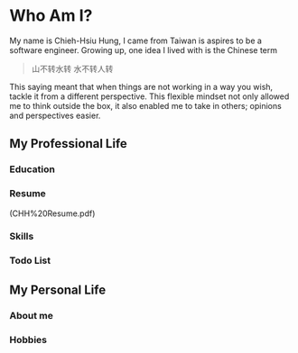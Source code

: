 # Who Am I?
My name is Chieh-Hsiu Hung, I came from Taiwan is aspires to be a software engineer.
Growing up, one idea I lived with is the Chinese term 
> 山不转水转 水不转人转

This saying meant that when things are not working in a way you wish, tackle it from a different perspective.
This flexible mindset not only allowed me to think outside the box, it also enabled me to take in others; opinions and perspectives easier.
## My Professional Life
### Education
### Resume
(CHH%20Resume.pdf)
### Skills
### Todo List
## My Personal Life
### About me
### Hobbies

